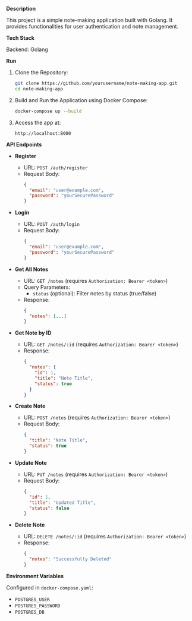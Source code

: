 **Description**

This project is a simple note-making application built with Golang. It provides functionalities for user authentication and note management.

**Tech Stack**

Backend: Golang

**Run**

1. Clone the Repository:
    ```sh
    git clone https://github.com/yourusername/note-making-app.git
    cd note-making-app
    ```
2. Build and Run the Application using Docker Compose:
    ```sh
    docker-compose up --build
    ```
3. Access the app at:
    ```
    http://localhost:8000
    ```

**API Endpoints**

- **Register**
  - URL: `POST /auth/register`
  - Request Body:
    ```json
    {
      "email": "user@example.com",
      "password": "yourSecurePassword"
    }
    ```

- **Login**
  - URL: `POST /auth/login`
  - Request Body:
    ```json
    {
      "email": "user@example.com",
      "password": "yourSecurePassword"
    }
    ```

- **Get All Notes**
  - URL: `GET /notes` (requires `Authorization: Bearer <token>`)
  - Query Parameters:
    - `status` (optional): Filter notes by status (true/false)
  - Response:
    ```json
    {
      "notes": [...]
    }
    ```

- **Get Note by ID**
  - URL: `GET /notes/:id` (requires `Authorization: Bearer <token>`)
  - Response:
    ```json
    {
      "notes": {
        "id": 1,
        "title": "Note Title",
        "status": true
      }
    }
    ```

- **Create Note**
  - URL: `POST /notes` (requires `Authorization: Bearer <token>`)
  - Request Body:
    ```json
    {
      "title": "Note Title",
      "status": true
    }
    ```

- **Update Note**
  - URL: `PUT /notes` (requires `Authorization: Bearer <token>`)
  - Request Body:
    ```json
    {
      "id": 1,
      "title": "Updated Title",
      "status": false
    }
    ```

- **Delete Note**
  - URL: `DELETE /notes/:id` (requires `Authorization: Bearer <token>`)
  - Response:
    ```json
    {
      "notes": "Successfully Deleted"
    }
    ```

**Environment Variables**

Configured in `docker-compose.yaml`:
- `POSTGRES_USER`
- `POSTGRES_PASSWORD`
- `POSTGRES_DB`